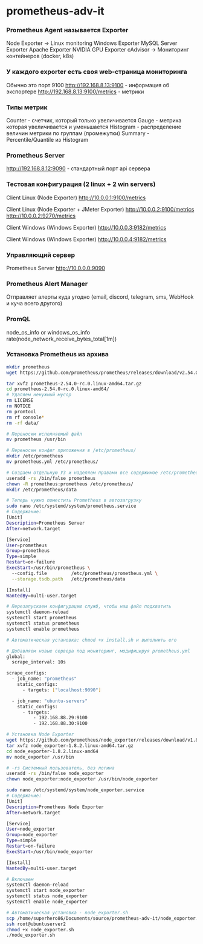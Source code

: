 # prometheus-adv-it

### Prometheus Agent называется Exporter

Node Exporter -> Linux monitoring
Windows Exporter
MySQL Server Exporter
Apache Exporter
NVIDIA GPU Exporter
cAdvisor -> Мониторинг контейнеров (docker, k8s)

### У каждого exporter есть своя web-страница мониторинга

Обычно это порт 9100
http://192.168.8.13:9100 - информация об экспортере
http://192.168.8.13:9100/metrics - метрики

### Типы метрик
Counter - счетчик, который только увеличивается
Gauge - метрика которая увеличивается и уменьшается
Histogram - распределение величин метрики по группам (промежутки)
Summary - Percentile/Quantile из Histogram

### Prometheus Server
http://192.168.8.12:9090 - стандартный порт api сервера

### Тестовая конфигурация (2 linux + 2 win servers)
Client Linux (Node Exporter)
http://10.0.0.1:9100/metrics


Client Linux (Node Exporter + JMeter Exporter)
http://10.0.0.2:9100/metrics
http://10.0.0.2:9270/metrics

Client Windows (Windows Exporter)
http://10.0.0.3:9182/metrics

Client Windows (Windows Exporter)
http://10.0.0.4:9182/metrics

### Управляющий сервер
Prometheus Server
http://10.0.0.0:9090

### Prometheus Alert Manager
Отправляет алерты куда угодно (email, discord, telegram, sms, WebHook и куча всего другого)

### PromQL
node_os_info or windows_os_info
rate(node_network_receive_bytes_total[1m])

### Установка Prometheus из архива
```bash
mkdir prometheus
wget https://github.com/prometheus/prometheus/releases/download/v2.54.0-rc.0/prometheus-2.54.0-rc.0.linux-amd64.tar.gz

tar xvfz prometheus-2.54.0-rc.0.linux-amd64.tar.gz
cd prometheus-2.54.0-rc.0.linux-amd64/
# Удаляем ненужный мусор
rm LICENSE 
rm NOTICE 
rm promtool
rm rf console*
rm -rf data/

# Переносим исполняемый файл
mv prometheus /usr/bin

# Переносим конфиг приложения в /etc/prometheus/
mkdir /etc/prometheus
mv prometheus.yml /etc/prometheus/

# Создаем отдельную УЗ и наделяем правами все содержимое /etc/prometheus/
useradd -rs /bin/false prometheus
chown -R prometheus:prometheus /etc/prometheus/
mkdir /etc/prometheus/data

# Теперь нужно поместить Prometheus в автозагрузку
sudo nano /etc/systemd/system/prometheus.service
# Содержание:
[Unit]
Description=Prometheus Server
After=network.target

[Service]
User=prometheus
Group=prometheus
Type=simple
Restart=on-failure
ExecStart=/usr/bin/prometheus \
  --config.file         /etc/prometheus/prometheus.yml \
  --storage.tsdb.path   /etc/prometheus/data

[Install]
WantedBy=multi-user.target

# Перезапускаем конфигурацию служб, чтобы наш файл подхватить
systemctl daemon-reload
systemctl start prometheus
systemctl status prometheus
systemctl enable prometheus

# Автоматическая установка: chmod +x install.sh и выполнить его

# Добавляем новые сервера под мониторинг, модифицируя prometheus.yml
global:
  scrape_interval: 10s 

scrape_configs:
  - job_name: "prometheus"
    static_configs:
      - targets: ["localhost:9090"]

  - job_name: "ubuntu-servers"
    static_configs:
      - targets:
          - 192.168.88.29:9100
          - 192.168.88.30:9100

# Установка Node Exporter
wget https://github.com/prometheus/node_exporter/releases/download/v1.8.2/node_exporter-1.8.2.linux-amd64.tar.gz
tar xvfz node_exporter-1.8.2.linux-amd64.tar.gz
cd node_exporter-1.8.2.linux-amd64
mv node_exporter /usr/bin

# -rs Системный пользователь, без логина
useradd -rs /bin/false node_exporter
chown node_exporter:node_exporter /usr/bin/node_exporter

sudo nano /etc/systemd/system/node_exporter.service
# Содержание:
[Unit]
Description=Prometheus Node Exporter
After=network.target

[Service]
User=node_exporter
Group=node_exporter
Type=simple
Restart=on-failure
ExecStart=/usr/bin/node_exporter

[Install]
WantedBy=multi-user.target

# Включаем
systemctl daemon-reload
systemctl start node_exporter
systemctl status node_exporter
systemctl enable node_exporter

# Автоматическая установка - node_exporter.sh
scp /home/superhero86/Documents/source/prometheus-adv-it/node_exporter.sh root@ubuntuserver2:~
ssh root@ubuntuserver2
chmod +x node_exporter.sh
./node_exporter.sh
```